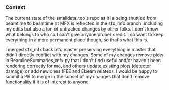 ### Context

The current state of the smalldata_tools repo as it is being shuttled from beamtime to beamtime at MFX is reflected in the sfx_mfx branch, including my edits but also a ton of untracked changes by other folks. I don't know what belongs to who so I can't give anyone proper credit. I do want to keep everything in a more permanent place though, so that's what this is.

I merged sfx_mfx back into master preserving everything in master that didn't directly conflict with my changes. Some of my changes remove plots in BeamlineSummaries_mfx.py that I don't find useful and/or haven't been rendering correctly for me, and others update existing plots (detector damage) or add new ones (FEE and Ebeam related). I would be happy to submit a PR to merge in the subset of my changes that don't remove functionality if it is of interest to anyone.
